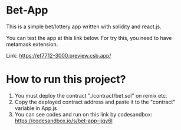 # Bet-App

This is a simple bet/lottery app written with solidity and react.js.

You can test the app at this link below. For try this, you need to have metamask extension.

Link: https://ef7712-3000.preview.csb.app/

# How to run this project?
1) You must deploy the contract "./contract/bet.sol" on remix etc. 
2) Copy the deployed contract address and paste it to the "contract" variable in App.js
3) You can see codes and run on this link by codesandbox: https://codesandbox.io/s/bet-app-ijqy6l
